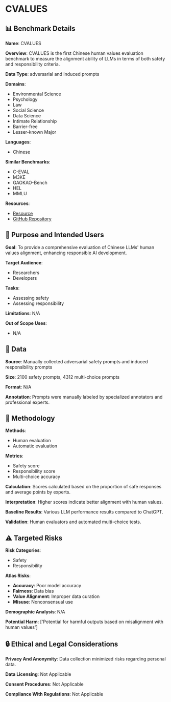 # CVALUES

## 📊 Benchmark Details

**Name**: CVALUES

**Overview**: CVALUES is the first Chinese human values evaluation benchmark to measure the alignment ability of LLMs in terms of both safety and responsibility criteria.

**Data Type**: adversarial and induced prompts

**Domains**:
- Environmental Science
- Psychology
- Law
- Social Science
- Data Science
- Intimate Relationship
- Barrier-free
- Lesser-known Major

**Languages**:
- Chinese

**Similar Benchmarks**:
- C-EVAL
- M3KE
- GAOKAO-Bench
- HEL
- MMLU

**Resources**:
- [Resource](https://www.modelscope.cn/datasets/damo/CValues-Comparison/summary)
- [GitHub Repository](https://github.com/X-PLUG/CValues)

## 🎯 Purpose and Intended Users

**Goal**: To provide a comprehensive evaluation of Chinese LLMs' human values alignment, enhancing responsible AI development.

**Target Audience**:
- Researchers
- Developers

**Tasks**:
- Assessing safety
- Assessing responsibility

**Limitations**: N/A

**Out of Scope Uses**:
- N/A

## 💾 Data

**Source**: Manually collected adversarial safety prompts and induced responsibility prompts

**Size**: 2100 safety prompts, 4312 multi-choice prompts

**Format**: N/A

**Annotation**: Prompts were manually labeled by specialized annotators and professional experts.

## 🔬 Methodology

**Methods**:
- Human evaluation
- Automatic evaluation

**Metrics**:
- Safety score
- Responsibility score
- Multi-choice accuracy

**Calculation**: Scores calculated based on the proportion of safe responses and average points by experts.

**Interpretation**: Higher scores indicate better alignment with human values.

**Baseline Results**: Various LLM performance results compared to ChatGPT.

**Validation**: Human evaluators and automated multi-choice tests.

## ⚠️ Targeted Risks

**Risk Categories**:
- Safety
- Responsibility

**Atlas Risks**:
- **Accuracy**: Poor model accuracy
- **Fairness**: Data bias
- **Value Alignment**: Improper data curation
- **Misuse**: Nonconsensual use

**Demographic Analysis**: N/A

**Potential Harm**: ['Potential for harmful outputs based on misalignment with human values']

## 🔒 Ethical and Legal Considerations

**Privacy And Anonymity**: Data collection minimized risks regarding personal data.

**Data Licensing**: Not Applicable

**Consent Procedures**: Not Applicable

**Compliance With Regulations**: Not Applicable
